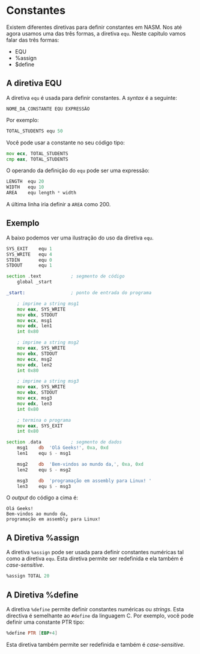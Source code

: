 # Constantes

Existem diferentes diretivas para definir constantes em NASM. Nos até agora usamos uma das três formas, a diretiva `equ`. Neste capitulo vamos falar das três formas:

* EQU
* %assign
* $define

## A diretiva EQU

A diretiva `equ` é usada para definir constantes. A *syntax* é a seguinte:

```text
NOME_DA_CONSTANTE EQU EXPRESSÃO
```

Por exemplo:

```asm
TOTAL_STUDENTS equ 50
```

Você pode usar a constante no seu código tipo:

```asm
mov ecx, TOTAL_STUDENTS
cmp eax, TOTAL_STUDENTS
```

O operando da definição do `equ` pode ser uma expressão:

```asm
LENGTH  equ 20
WIDTH   equ 10
AREA    equ length * width
```

A última linha iria definir a `AREA` como 200.

## Exemplo

A baixo podemos ver uma ilustração do uso da diretiva `equ`.

```asm
SYS_EXIT    equ 1
SYS_WRITE   equ 4
STDIN       equ 0
STDOUT      equ 1

section .text           ; segmento de código
    global _start

_start:                 ; ponto de entrada do programa

    ; imprime a string msg1
    mov eax, SYS_WRITE
    mov ebx, STDOUT
    mov ecx, msg1
    mov edx, len1
    int 0x80

    ; imprime a string msg2
    mov eax, SYS_WRITE
    mov ebx, STDOUT
    mov ecx, msg2
    mov edx, len2
    int 0x80

    ; imprime a string msg3
    mov eax, SYS_WRITE
    mov ebx, STDOUT
    mov ecx, msg3
    mov edx, len3
    int 0x80

    ; termina o programa
    mov eax, SYS_EXIT
    int 0x80

section .data           ; segmento de dados
    msg1    db  'Olá Geeks!', 0xa, 0xd
    len1    equ $ - msg1

    msg2    db  'Bem-vindos ao mundo da,', 0xa, 0xd
    len2    equ $ - msg2

    msg3    db  'programação em assembly para Linux! '
    len3    equ $ - msg3
```

O *output* do código a cima é:

```text
Olá Geeks!
Bem-vindos ao mundo da,
programação em assembly para Linux!
```

## A Diretiva %assign

A diretiva `%assign` pode ser usada para definir constantes numéricas tal como a diretiva `equ`. Esta diretiva permite ser redefinida e ela também é *case-sensitive*. 

```asm
%assign TOTAL 20
```

## A Diretiva %define

A diretiva `%define` permite definir constantes numéricas ou *strings*. Esta directiva é semelhante ao `#define` da linguagem C. Por exemplo, você pode definir uma constante PTR tipo:

```asm
%define PTR [EBP+4]
```

Esta diretiva também permite ser redefinida e também é *case-sensitive*.

